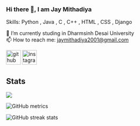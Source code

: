 ### Hi there 👋, I am Jay Mithadiya

Skills: Python , Java , C , C++ , HTML , CSS , Django

🔭 I’m currently studing in Dharmsinh Desai University \
📫 How to reach me: jaymithadiya2001@gmail.com

[<img src='https://cdn.jsdelivr.net/npm/simple-icons@3.0.1/icons/github.svg' alt='github' height='40'>](https://github.com/jaymithadiya)  [<img src='https://cdn.jsdelivr.net/npm/simple-icons@3.0.1/icons/instagram.svg' alt='instagram' height='40'>](https://www.instagram.com/@_jay_bhuva_20_01_/)

## Stats

 <p align-="center"> <img src="https://github-readme-stats.vercel.app/api?username=jaymithadiya&show_icons=true&theme=merko" />

![GitHub metrics](https://metrics.lecoq.io/jaymithadiya)  

![GitHub streak stats](https://github-readme-streak-stats.herokuapp.com/?user=jaymithadiya)

